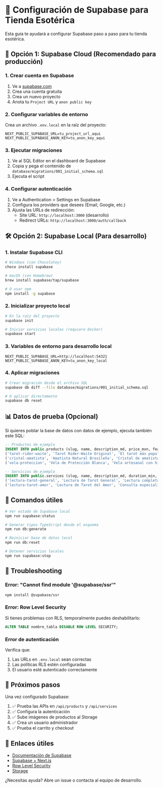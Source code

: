 # 🔮 Configuración de Supabase para Tienda Esotérica

Esta guía te ayudará a configurar Supabase paso a paso para tu tienda esotérica.

## 🚀 Opción 1: Supabase Cloud (Recomendado para producción)

### 1. Crear cuenta en Supabase
1. Ve a [supabase.com](https://supabase.com)
2. Crea una cuenta gratuita
3. Crea un nuevo proyecto
4. Anota tu `Project URL` y `anon public key`

### 2. Configurar variables de entorno
Crea un archivo `.env.local` en la raíz del proyecto:

```env
NEXT_PUBLIC_SUPABASE_URL=tu_project_url_aqui
NEXT_PUBLIC_SUPABASE_ANON_KEY=tu_anon_key_aqui
```

### 3. Ejecutar migraciones
1. Ve al SQL Editor en el dashboard de Supabase
2. Copia y pega el contenido de `database/migrations/001_initial_schema.sql`
3. Ejecuta el script

### 4. Configurar autenticación
1. Ve a Authentication > Settings en Supabase
2. Configura los providers que desees (Email, Google, etc.)
3. Ajusta las URLs de redirección:
   - Site URL: `http://localhost:3000` (desarrollo)
   - Redirect URLs: `http://localhost:3000/auth/callback`

## 🛠️ Opción 2: Supabase Local (Para desarrollo)

### 1. Instalar Supabase CLI
```bash
# Windows (con Chocolatey)
choco install supabase

# macOS (con Homebrew)
brew install supabase/tap/supabase

# O usar npm
npm install -g supabase
```

### 2. Inicializar proyecto local
```bash
# En la raíz del proyecto
supabase init

# Iniciar servicios locales (requiere Docker)
supabase start
```

### 3. Variables de entorno para desarrollo local
```env
NEXT_PUBLIC_SUPABASE_URL=http://localhost:54321
NEXT_PUBLIC_SUPABASE_ANON_KEY=tu_anon_key_local
```

### 4. Aplicar migraciones
```bash
# Crear migración desde el archivo SQL
supabase db diff --file database/migrations/001_initial_schema.sql

# O aplicar directamente
supabase db reset
```

## 📊 Datos de prueba (Opcional)

Si quieres poblar la base de datos con datos de ejemplo, ejecuta también este SQL:

```sql
-- Productos de ejemplo
INSERT INTO public.products (slug, name, description_md, price_mxn, featured) VALUES
('tarot-rider-waite', 'Tarot Rider-Waite Original', 'El tarot más popular del mundo, perfecto para principiantes y expertos.', 450.00, true),
('cristal-amatista', 'Amatista Natural Brasileña', 'Cristal de amatista natural para meditación y protección energética.', 180.00, true),
('vela-proteccion', 'Vela de Protección Blanca', 'Vela artesanal con hierbas naturales para rituales de protección.', 95.00, true);

-- Servicios de ejemplo  
INSERT INTO public.services (slug, name, description_md, duration_min, price_mxn, mode) VALUES
('lectura-tarot-general', 'Lectura de Tarot General', 'Lectura completa para orientación general.', 45, 350.00, 'video'),
('lectura-tarot-amor', 'Lectura de Tarot del Amor', 'Consulta especializada en temas del corazón.', 60, 450.00, 'video');
```

## 🔧 Comandos útiles

```bash
# Ver estado de Supabase local
npm run supabase:status

# Generar tipos TypeScript desde el esquema
npm run db:generate

# Reiniciar base de datos local
npm run db:reset

# Detener servicios locales
npm run supabase:stop
```

## 🚨 Troubleshooting

### Error: "Cannot find module '@supabase/ssr'"
```bash
npm install @supabase/ssr
```

### Error: Row Level Security
Si tienes problemas con RLS, temporalmente puedes deshabilitarlo:
```sql
ALTER TABLE nombre_tabla DISABLE ROW LEVEL SECURITY;
```

### Error de autenticación
Verifica que:
1. Las URLs en `.env.local` sean correctas
2. Las políticas RLS estén configuradas
3. El usuario esté autenticado correctamente

## 📱 Próximos pasos

Una vez configurado Supabase:
1. ✅ Prueba las APIs en `/api/products` y `/api/services`
2. ✅ Configura la autenticación
3. ✅ Sube imágenes de productos al Storage
4. ✅ Crea un usuario administrador
5. ✅ Prueba el carrito y checkout

## 🔗 Enlaces útiles

- [Documentación de Supabase](https://supabase.com/docs)
- [Supabase + Next.js](https://supabase.com/docs/guides/getting-started/tutorials/with-nextjs)
- [Row Level Security](https://supabase.com/docs/guides/auth/row-level-security)
- [Storage](https://supabase.com/docs/guides/storage)

¿Necesitas ayuda? Abre un issue o contacta al equipo de desarrollo.